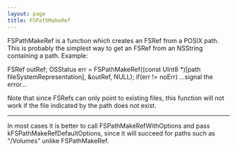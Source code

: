 ```yaml
---
layout: page
title: FSPathMakeRef
---
```


FSPathMakeRef is a function which creates an FSRef from a POSIX path. This is probably the simplest way to get an FSRef from an NSString containing a path. Example:

    
FSRef outRef;
OSStatus err = FSPathMakeRef((const UInt8 *)[path fileSystemRepresentation], &outRef, NULL);
if(err != noErr)
   ...signal the error...


Note that since FSRef<nowiki/>s can only point to existing files, this function will not work if the file indicated by the path does not exist.

----

In most cases it is better to call FSPathMakeRefWithOptions and pass kFSPathMakeRefDefaultOptions, since it will succeed for paths such as "/Volumes" unlike FSPathMakeRef.


